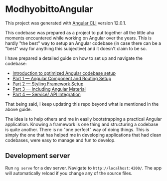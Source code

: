 # ModhyobittoAngular

This project was generated with [Angular CLI](https://github.com/angular/angular-cli) version 12.0.1.

This codebase was prepared as a project to put together all the little aha moments encountered while working on Angular over the years. This is hardly "the best" way to setup an Angular codebase (in case there can be a "best" way for anything this subjective) and it doesn't claim to be so.

I have prepared a detailed guide on how to set up and navigate the codebase:

- [Introduction to optimized Angular codebase setup](https://owrrpon.medium.com/introduction-to-optimized-angular-codebase-setup-d60552dcb59a)
- [Part 1 — Angular Component and Routing Setup](https://owrrpon.medium.com/optimized-angular-component-and-routing-setup-f39d675ac3dc)
- [Part 2 — Styling Framework Setup](https://owrrpon.medium.com/optimized-styling-framework-setup-for-angular-add6646b19d9)
- [Part 3 — Including Angular Material](https://owrrpon.medium.com/optimized-angular-material-setup-21ea8ea2b8)
- [Part 4 — Service/ API Integration](https://owrrpon.medium.com/optimized-service-api-integration-for-angular-476eac8dc5c9)


That being said, I keep updating this repo beyond what is mentioned in the above guide. 

The idea is to help others and me in easily bootstrapping a practical Angular application. Knowing a framework is one thing and structuring a codebase is quite another. There is no "one perfect" way of doing things. This is simply the one that has helped me in developing applications that had clean codebases, were easy to manage and fun to develop.


## Development server

Run `ng serve` for a dev server. Navigate to `http://localhost:4200/`. The app will automatically reload if you change any of the source files.

